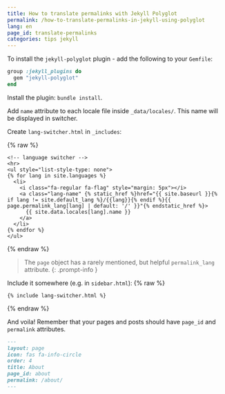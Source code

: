 ```yaml
---
title: How to translate permalinks with Jekyll Polyglot
permalink: /how-to-translate-permalinks-in-jekyll-using-polyglot
lang: en
page_id: translate-permalinks
categories: tips jekyll
---
```

To install the `jekyll-polyglot` plugin - add the following to your `Gemfile`:

```rb
group :jekyll_plugins do
  gem "jekyll-polyglot"
end
```

Install the plugin: `bundle install`.

Add `name` attribute to each locale file inside `_data/locales/`. This name will be displayed in switcher.

Create `lang-switcher.html` in `_includes`:

{% raw %}
```liquid
<!-- language switcher -->
<hr>
<ul style="list-style-type: none">
{% for lang in site.languages %}
  <li>
    <i class="fa-regular fa-flag" style="margin: 5px"></i> 
    <a class="lang-name" {% static_href %}href="{{ site.baseurl }}{% if lang != site.default_lang %}/{{lang}}{% endif %}{{ page.permalink_lang[lang] | default: '/' }}"{% endstatic_href %}>
      {{ site.data.locales[lang].name }}
    </a>
  </li>
{% endfor %}
</ul>
```
{% endraw %}

> The `page` object has a rarely mentioned, but helpful `permalink_lang` attribute.
{: .prompt-info }

Include it somewhere (e.g. in `sidebar.html`):
{% raw %}
```liquid
{% include lang-switcher.html %}
```
{% endraw %}

And voila! Remember that your pages and posts should have `page_id` and `permalink` attributes. 

```md
---
layout: page
icon: fas fa-info-circle
order: 4
title: About
page_id: about
permalink: /about/
---
```